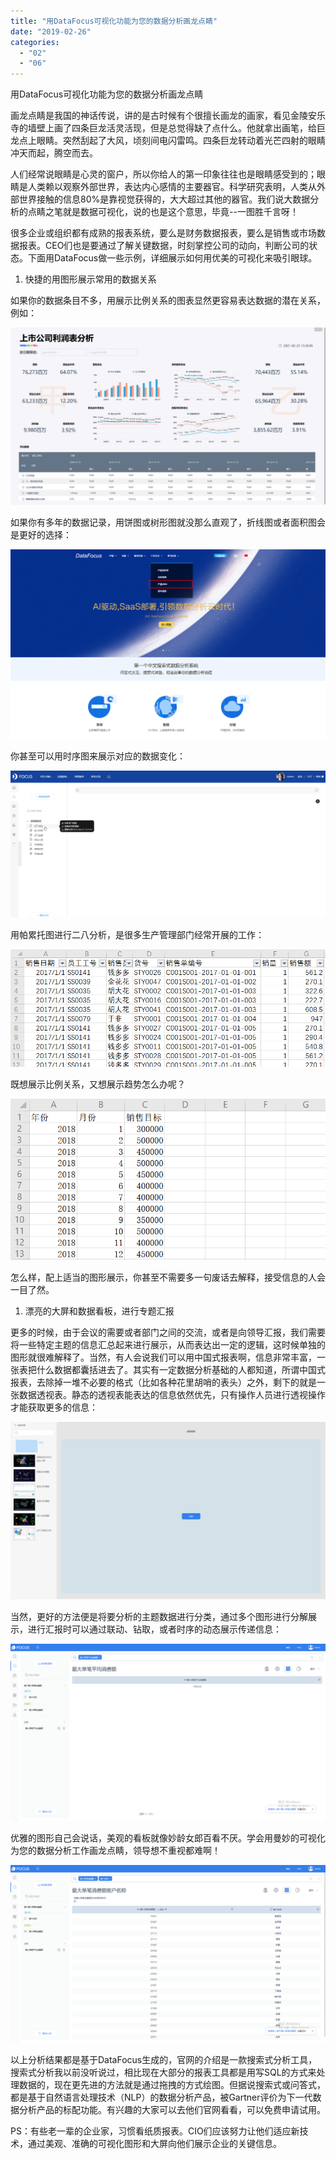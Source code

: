 ```yaml
---
title: "用DataFocus可视化功能为您的数据分析画龙点睛"
date: "2019-02-26"
categories: 
  - "02"
  - "06"
---
```


用DataFocus可视化功能为您的数据分析画龙点睛

画龙点睛是我国的神话传说，讲的是古时候有个很擅长画龙的画家，看见金陵安乐寺的墙壁上画了四条巨龙活灵活现，但是总觉得缺了点什么。他就拿出画笔，给巨龙点上眼睛。突然刮起了大风，顷刻间电闪雷鸣。四条巨龙转动着光芒四射的眼睛冲天而起，腾空而去。

人们经常说眼睛是心灵的窗户，所以你给人的第一印象往往也是眼睛感受到的；眼睛是人类赖以观察外部世界，表达内心感情的主要器官。科学研究表明，人类从外部世界接触的信息80%是靠视觉获得的，大大超过其他的器官。我们说大数据分析的点睛之笔就是数据可视化，说的也是这个意思，毕竟--一图胜千言呀！

很多企业或组织都有成熟的报表系统，要么是财务数据报表，要么是销售或市场数据报表。CEO们也是要通过了解关键数据，时刻掌控公司的动向，判断公司的状态。下面用DataFocus做一些示例，详细展示如何用优美的可视化来吸引眼球。

1. 快捷的用图形展示常用的数据关系

如果你的数据条目不多，用展示比例关系的图表显然更容易表达数据的潜在关系，例如：

![](images/word-image-33.png)

如果你有多年的数据记录，用饼图或树形图就没那么直观了，折线图或者面积图会是更好的选择：

![](images/word-image-34.png)

你甚至可以用时序图来展示对应的数据变化：

![时序气泡图](images/unnamed-file.gif)

用帕累托图进行二八分析，是很多生产管理部门经常开展的工作：

![](images/word-image-35.png)

既想展示比例关系，又想展示趋势怎么办呢？

![](images/word-image-36.png)

怎么样，配上适当的图形展示，你甚至不需要多一句废话去解释，接受信息的人会一目了然。

1. 漂亮的大屏和数据看板，进行专题汇报

更多的时候，由于会议的需要或者部门之间的交流，或者是向领导汇报，我们需要将一些特定主题的信息汇总起来进行展示，从而表达出一定的逻辑，这时候单独的图形就很难解释了。当然，有人会说我们可以用中国式报表啊，信息非常丰富，一张表把什么数据都囊括进去了。其实有一定数据分析基础的人都知道，所谓中国式报表，去除掉一堆不必要的格式（比如各种花里胡哨的表头）之外，剩下的就是一张数据透视表。静态的透视表能表达的信息依然优先，只有操作人员进行透视操作才能获取更多的信息：

![](images/word-image-37.png)

当然，更好的方法便是将要分析的主题数据进行分类，通过多个图形进行分解展示，进行汇报时可以通过联动、钻取，或者时序的动态展示传递信息：

![](images/word-image-38.png)

优雅的图形自己会说话，美观的看板就像妙龄女郎百看不厌。学会用曼妙的可视化为您的数据分析工作画龙点睛，领导想不重视都难啊！

![](images/word-image-39.png)

以上分析结果都是基于DataFocus生成的，官网的介绍是一款搜索式分析工具，搜索式分析我以前没听说过，相比现在大部分的报表工具都是用写SQL的方式来处理数据的，现在更先进的方法就是通过拖拽的方式绘图。但据说搜索式或问答式，都是基于自然语言处理技术（NLP）的数据分析产品，被Gartner评价为下一代数据分析产品的标配功能。有兴趣的大家可以去他们官网看看，可以免费申请试用。

PS：有些老一辈的企业家，习惯看纸质报表。CIO们应该努力让他们适应新技术，通过美观、准确的可视化图形和大屏向他们展示企业的关键信息。
